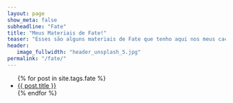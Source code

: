 ```yaml
---
layout: page
show_meta: false
subheadline: "Fate"
title: "Meus Materiais de Fate!"
teaser: "Esses são alguns materiais de Fate que tenho aqui nos meus cacarecos. Fique a vontade para se Servir"
header:
   image_fullwidth: "header_unsplash_5.jpg"
permalink: "/fate/"
---
```

<ul>
    {% for post in site.tags.fate %}
    <li><a href="{{ site.url }}{{ post.url }}">{{ post.title }}</a></li>
    {% endfor %}
</ul>
